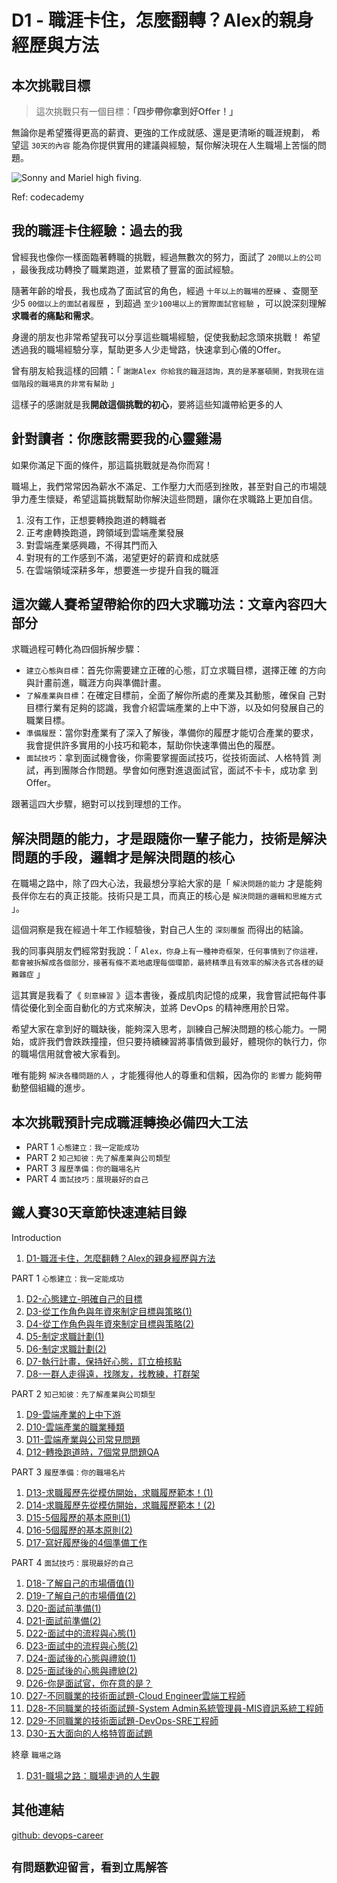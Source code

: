 # D1 - 職涯卡住，怎麼翻轉？Alex的親身經歷與方法

## 本次挑戰目標

> 這次挑戰只有一個目標：**「四步帶你拿到好Offer！」**

無論你是希望獲得更高的薪資、更強的工作成就感、還是更清晰的職涯規劃，
希望這 `30天的內容` 能為你提供實用的建議與經驗，幫你解決現在人生職場上苦惱的問題。

![Sonny and Mariel high fiving.](https://content.codecademy.com/courses/learn-cpp/community-challenge/highfive.gif)

Ref: codecademy

## 我的職涯卡住經驗：過去的我

曾經我也像你一樣面臨著轉職的挑戰，經過無數次的努力，面試了 `20間以上的公司` ，最後我成功轉換了職業跑道，並累積了豐富的面試經驗。

隨著年齡的增長，我也成為了面試官的角色，經過 `十年以上的職場的歷練` 、查閱至少5 `00個以上的面試者履歷` ，到超過 `至少100場以上的實際面試官經驗` ，可以說深刻理解**求職者的痛點和需求**。

身邊的朋友也非常希望我可以分享這些職場經驗，促使我動起念頭來挑戰！
希望透過我的職場經驗分享，幫助更多人少走彎路，快速拿到心儀的Offer。

曾有朋友給我這樣的回饋：「 `謝謝Alex 你給我的職涯諮詢，真的是茅塞頓開，對我現在這個階段的職場真的非常有幫助` 」

這樣子的感謝就是我**開啟這個挑戰的初心**，要將這些知識帶給更多的人

## 針對讀者：你應該需要我的心靈雞湯

如果你滿足下面的條件，那這篇挑戰就是為你而寫！

職場上，我們常常因為薪水不滿足、工作壓力大而感到挫敗，甚至對自己的市場競爭力產生懷疑，希望這篇挑戰幫助你解決這些問題，讓你在求職路上更加自信。

01. 沒有工作，正想要轉換跑道的轉職者
02. 正考慮轉換跑道，跨領域到雲端產業發展
03. 對雲端產業感興趣，不得其門而入
04. 對現有的工作感到不滿，渴望更好的薪資和成就感
05. 在雲端領域深耕多年，想要進一步提升自我的職涯

## 這次鐵人賽希望帶給你的四大求職功法：文章內容四大部分

求職過程可轉化為四個拆解步驟：

* `建立心態與目標`：首先你需要建立正確的心態，訂立求職目標，選擇正確
的方向與計畫前進，職涯方向與準備計畫。
* `了解產業與目標`：在確定目標前，全面了解你所處的產業及其動態，確保自
己對目標行業有足夠的認識，我會介紹雲端產業的上中下游，以及如何發展自己的職業目標。
* `準備履歷`：當你對產業有了深入了解後，準備你的履歷才能切合產業的要求，我會提供許多實用的小技巧和範本，幫助你快速準備出色的履歷。
* `面試技巧`：拿到面試機會後，你需要掌握面試技巧，從技術面試、人格特質
測試，再到團隊合作問題。學會如何應對進退面試官，面試不卡卡，成功拿
到Offer。

跟著這四大步驟，絕對可以找到理想的工作。

## 解決問題的能力，才是跟隨你一輩子能力，技術是解決問題的手段，邏輯才是解決問題的核心

在職場之路中，除了四大心法，我最想分享給大家的是「 `解決問題的能力` 才是能夠長伴你左右的真正技能。技術只是工具，而真正的核心是 `解決問題的邏輯和思維方式` 」。

這個洞察是我在經過十年工作經驗後，對自己人生的 `深刻覆盤` 而得出的結論。

我的同事與朋友們經常對我說：「 `Alex，你身上有一種神奇框架，任何事情到了你這裡，都會被拆解成各個部分，接著有條不紊地處理每個環節，最終精準且有效率的解決各式各樣的疑難雜症` 」

這其實是我看了《 `刻意練習` 》這本書後，養成肌肉記憶的成果，我會嘗試把每件事情從優化到全面自動化的方式來解決，並將 DevOps 的精神應用於日常。

希望大家在拿到好的職缺後，能夠深入思考，訓練自己解決問題的核心能力。一開始，或許我們會跌跌撞撞，但只要持續練習將事情做到最好，體現你的執行力，你的職場信用就會被大家看到。

唯有能夠 `解決各種問題的人` ，才能獲得他人的尊重和信賴，因為你的 `影響力` 能夠帶動整個組織的進步。

## 本次挑戰預計完成職涯轉換必備四大工法

* PART 1 `心態建立：我一定能成功`
* PART 2 `知己知彼：先了解產業與公司類型`
* PART 3 `履歷準備：你的職場名片`
* PART 4 `面試技巧：展現最好的自己`

## 鐵人賽30天章節快速連結目錄

Introduction

01. [D1-職涯卡住，怎麼翻轉？Alex的親身經歷與方法](https://ithelp.ithome.com.tw/articles/10351094)

PART 1 `心態建立：我一定能成功`

01. [D2-心態建立-明確自己的目標](https://ithelp.ithome.com.tw/articles/10352269)
02. [D3-從工作角色與年資來制定目標與策略(1)](https://ithelp.ithome.com.tw/articles/10352821)
03. [D4-從工作角色與年資來制定目標與策略(2)](https://ithelp.ithome.com.tw/articles/10352831)
04. [D5-制定求職計劃(1)](https://ithelp.ithome.com.tw/articles/10353698)
05. [D6-制定求職計劃(2)](https://ithelp.ithome.com.tw/articles/10355044)
06. [D7-執行計畫，保持好心態，訂立檢核點](https://ithelp.ithome.com.tw/articles/10355532)
07. [D8-一群人走得遠，找隊友，找教練，打群架](https://ithelp.ithome.com.tw/articles/10356231)

PART 2 `知己知彼：先了解產業與公司類型`

01. [D9-雲端產業的上中下游](https://github.com/qwedsazxc78/devops-career/blob/main/docs/D9-雲端產業的上中下游.md)
02. [D10-雲端產業的職業種類](https://github.com/qwedsazxc78/devops-career/blob/main/docs/D10-雲端產業的職業種類.md)
03. [D11-雲端產業與公司常見問題](https://github.com/qwedsazxc78/devops-career/blob/main/docs/D11-雲端產業與公司常見問題.md)
04. [D12-轉換跑道時，7個常見問題QA](https://github.com/qwedsazxc78/devops-career/blob/main/docs/D12-轉換跑道時，7個常見問題QA.md)

PART 3 `履歷準備：你的職場名片`

01. [D13-求職履歷先從模仿開始，求職履歷範本！(1)](https://github.com/qwedsazxc78/devops-career/blob/main/docs/D13-求職履歷先從模仿開始，求職履歷範本！(1).md)
02. [D14-求職履歷先從模仿開始，求職履歷範本！(2)](https://github.com/qwedsazxc78/devops-career/blob/main/docs/D14-求職履歷先從模仿開始，求職履歷範本！(2).md)
03. [D15-5個履歷的基本原則(1)](https://github.com/qwedsazxc78/devops-career/blob/main/docs/D15-5個履歷的基本原則(1).md)
04. [D16-5個履歷的基本原則(2)](https://github.com/qwedsazxc78/devops-career/blob/main/docs/D16-5個履歷的基本原則(2).md)
05. [D17-寫好履歷後的4個準備工作](https://github.com/qwedsazxc78/devops-career/blob/main/docs/D17-寫好履歷後的4個準備工作.md)

PART 4 `面試技巧：展現最好的自己`

01. [D18-了解自己的市場價值(1)](https://github.com/qwedsazxc78/devops-career/blob/main/docs/D18-了解自己的市場價值(1).md)
02. [D19-了解自己的市場價值(2)](https://github.com/qwedsazxc78/devops-career/blob/main/docs/D19-了解自己的市場價值(2).md)
03. [D20-面試前準備(1)](https://github.com/qwedsazxc78/devops-career/blob/main/docs/D20-面試前準備(1).md)
04. [D21-面試前準備(2)](https://github.com/qwedsazxc78/devops-career/blob/main/docs/D21-面試前準備(2).md)
05. [D22-面試中的流程與心態(1)](https://github.com/qwedsazxc78/devops-career/blob/main/docs/D22-面試中的流程與心態(1).md)
06. [D23-面試中的流程與心態(2)](https://github.com/qwedsazxc78/devops-career/blob/main/docs/D23-面試中的流程與心態(2).md)
07. [D24-面試後的心態與禮貌(1)](https://github.com/qwedsazxc78/devops-career/blob/main/docs/D24-面試後的心態與禮貌(1).md)
08. [D25-面試後的心態與禮貌(2)](https://github.com/qwedsazxc78/devops-career/blob/main/docs/D25-面試後的心態與禮貌(2).md)
09. [D26-你是面試官，你在意的是？](https://github.com/qwedsazxc78/devops-career/blob/main/docs/D26-你是面試官，你在意的是？.md)
10. [D27-不同職業的技術面試題-Cloud Engineer雲端工程師](https://github.com/qwedsazxc78/devops-career/blob/main/docs/D27-%E4%B8%8D%E5%90%8C%E8%81%B7%E6%A5%AD%E7%9A%84%E6%8A%80%E8%A1%93%E9%9D%A2%E8%A9%A6%E9%A1%8C-Cloud%20Engineer%E9%9B%B2%E7%AB%AF%E5%B7%A5%E7%A8%8B%E5%B8%AB.md)
11. [D28-不同職業的技術面試題-System Admin系統管理員-MIS資訊系統工程師](https://github.com/qwedsazxc78/devops-career/blob/main/docs/D28-%E4%B8%8D%E5%90%8C%E8%81%B7%E6%A5%AD%E7%9A%84%E6%8A%80%E8%A1%93%E9%9D%A2%E8%A9%A6%E9%A1%8C-System%20Admin%E7%B3%BB%E7%B5%B1%E7%AE%A1%E7%90%86%E5%93%A1-MIS%E8%B3%87%E8%A8%8A%E7%B3%BB%E7%B5%B1%E5%B7%A5%E7%A8%8B%E5%B8%AB.md)
12. [D29-不同職業的技術面試題-DevOps-SRE工程師](https://github.com/qwedsazxc78/devops-career/blob/main/docs/D29-%E4%B8%8D%E5%90%8C%E8%81%B7%E6%A5%AD%E7%9A%84%E6%8A%80%E8%A1%93%E9%9D%A2%E8%A9%A6%E9%A1%8C-DevOps-SRE%E5%B7%A5%E7%A8%8B%E5%B8%AB.md)
13. [D30-五大面向的人格特質面試題](https://github.com/qwedsazxc78/devops-career/blob/main/docs/D30-%E4%BA%94%E5%A4%A7%E9%9D%A2%E5%90%91%E7%9A%84%E4%BA%BA%E6%A0%BC%E7%89%B9%E8%B3%AA%E9%9D%A2%E8%A9%A6%E9%A1%8C.md)

終章 `職場之路`

01. [D31-職場之路：職場走過的人生觀](https://github.com/qwedsazxc78/devops-career/blob/main/docs/D31-%E8%81%B7%E5%A0%B4%E4%B9%8B%E8%B7%AF%EF%BC%9A%E8%81%B7%E5%A0%B4%E8%B5%B0%E9%81%8E%E7%9A%84%E4%BA%BA%E7%94%9F%E8%A7%80.md)

## 其他連結

[github: devops-career](https://github.com/qwedsazxc78/devops-career/tree/main)

## `有問題歡迎留言，看到立馬解答`
